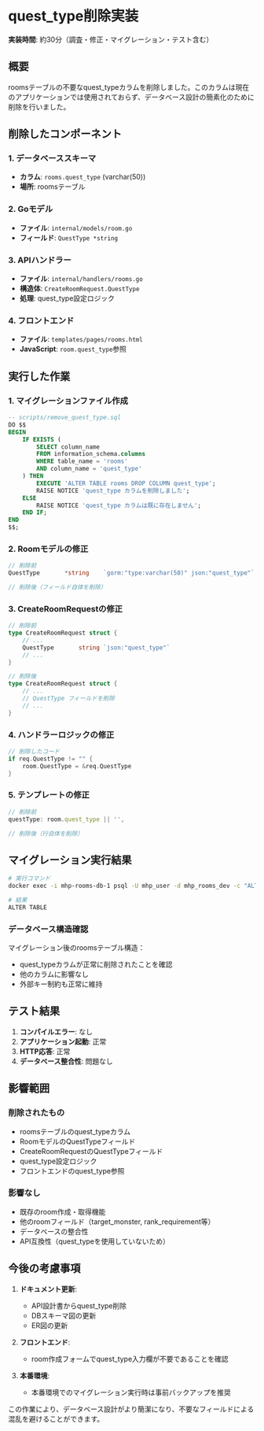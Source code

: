 # quest_type削除実装

**実装時間**: 約30分（調査・修正・マイグレーション・テスト含む）

## 概要

roomsテーブルの不要なquest_typeカラムを削除しました。このカラムは現在のアプリケーションでは使用されておらず、データベース設計の簡素化のために削除を行いました。

## 削除したコンポーネント

### 1. データベーススキーマ
- **カラム**: `rooms.quest_type` (varchar(50))
- **場所**: roomsテーブル

### 2. Goモデル
- **ファイル**: `internal/models/room.go`
- **フィールド**: `QuestType *string`

### 3. APIハンドラー
- **ファイル**: `internal/handlers/rooms.go`
- **構造体**: `CreateRoomRequest.QuestType`
- **処理**: quest_type設定ロジック

### 4. フロントエンド
- **ファイル**: `templates/pages/rooms.html`
- **JavaScript**: `room.quest_type`参照

## 実行した作業

### 1. マイグレーションファイル作成
```sql
-- scripts/remove_quest_type.sql
DO $$
BEGIN
    IF EXISTS (
        SELECT column_name 
        FROM information_schema.columns 
        WHERE table_name = 'rooms' 
        AND column_name = 'quest_type'
    ) THEN
        EXECUTE 'ALTER TABLE rooms DROP COLUMN quest_type';
        RAISE NOTICE 'quest_type カラムを削除しました';
    ELSE
        RAISE NOTICE 'quest_type カラムは既に存在しません';
    END IF;
END
$$;
```

### 2. Roomモデルの修正
```go
// 削除前
QuestType       *string    `gorm:"type:varchar(50)" json:"quest_type"`

// 削除後（フィールド自体を削除）
```

### 3. CreateRoomRequestの修正
```go
// 削除前
type CreateRoomRequest struct {
    // ...
    QuestType       string `json:"quest_type"`
    // ...
}

// 削除後
type CreateRoomRequest struct {
    // ...
    // QuestType フィールドを削除
    // ...
}
```

### 4. ハンドラーロジックの修正
```go
// 削除したコード
if req.QuestType != "" {
    room.QuestType = &req.QuestType
}
```

### 5. テンプレートの修正
```javascript
// 削除前
questType: room.quest_type || '',

// 削除後（行自体を削除）
```

## マイグレーション実行結果

```bash
# 実行コマンド
docker exec -i mhp-rooms-db-1 psql -U mhp_user -d mhp_rooms_dev -c "ALTER TABLE rooms DROP COLUMN IF EXISTS quest_type;"

# 結果
ALTER TABLE
```

### データベース構造確認
マイグレーション後のroomsテーブル構造：
- quest_typeカラムが正常に削除されたことを確認
- 他のカラムに影響なし
- 外部キー制約も正常に維持

## テスト結果

1. **コンパイルエラー**: なし
2. **アプリケーション起動**: 正常
3. **HTTP応答**: 正常
4. **データベース整合性**: 問題なし

## 影響範囲

### 削除されたもの
- roomsテーブルのquest_typeカラム
- RoomモデルのQuestTypeフィールド
- CreateRoomRequestのQuestTypeフィールド
- quest_type設定ロジック
- フロントエンドのquest_type参照

### 影響なし
- 既存のroom作成・取得機能
- 他のroomフィールド（target_monster, rank_requirement等）
- データベースの整合性
- API互換性（quest_typeを使用していないため）

## 今後の考慮事項

1. **ドキュメント更新**: 
   - API設計書からquest_type削除
   - DBスキーマ図の更新
   - ER図の更新

2. **フロントエンド**: 
   - room作成フォームでquest_type入力欄が不要であることを確認

3. **本番環境**: 
   - 本番環境でのマイグレーション実行時は事前バックアップを推奨

この作業により、データベース設計がより簡潔になり、不要なフィールドによる混乱を避けることができます。